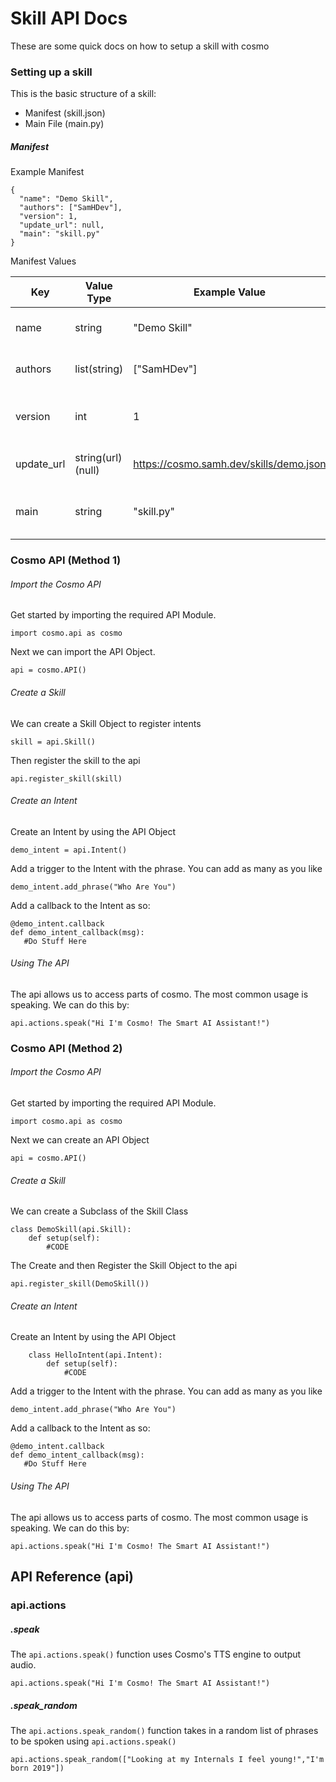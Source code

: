 # Skill API Docs

These are some quick docs on how to setup a skill with cosmo

### Setting up a skill

This is the basic structure of a skill:
 - Manifest (skill.json)
 - Main File (main.py)

##### Manifest
Example Manifest
```
{
  "name": "Demo Skill",
  "authors": ["SamHDev"],
  "version": 1,
  "update_url": null,
  "main": "skill.py"
}
```
 
 Manifest Values
 
| Key | Value Type | Example Value | Description |
| --- | --- | --- | --- |
| name | string | "Demo Skill" | The Skill Name for display |
| authors | list(string) | ["SamHDev"] | The Skill Authors for display |
| version | int | 1 | The version of the skill for update checking |
| update_url | string(url)(null) | https://cosmo.samh.dev/skills/demo.json | The file for update checking |
| main | string | "skill.py" | The Main python module to execute |


### Cosmo API (Method 1)

###### Import the Cosmo API
Get started by importing the required API Module.
```
import cosmo.api as cosmo
```
Next we can import the API Object.
```
api = cosmo.API()
```

###### Create a Skill
We can create a Skill Object to register intents
```
skill = api.Skill()
```
Then register the skill to the api
```
api.register_skill(skill)
```

###### Create an Intent
Create an Intent by using the API Object
```
demo_intent = api.Intent()
```
Add a trigger to the Intent with the phrase. You can add as many as you like
```
demo_intent.add_phrase("Who Are You")
```
Add a callback to the Intent as so:
```
@demo_intent.callback
def demo_intent_callback(msg):
   #Do Stuff Here
```

###### Using The API
The api allows us to access parts of cosmo. The most common usage is speaking.
We can do this by:
```
api.actions.speak("Hi I'm Cosmo! The Smart AI Assistant!")
```

### Cosmo API (Method 2)

###### Import the Cosmo API
Get started by importing the required API Module.
```
import cosmo.api as cosmo
```
Next we can create an API Object
```
api = cosmo.API()
```

###### Create a Skill
We can create a Subclass of the Skill Class
```
class DemoSkill(api.Skill):
    def setup(self):
        #CODE
```
The Create and then Register the Skill Object to the api
```
api.register_skill(DemoSkill())
```

###### Create an Intent
Create an Intent by using the API Object
```
    class HelloIntent(api.Intent):
        def setup(self):
            #CODE
```
Add a trigger to the Intent with the phrase. You can add as many as you like
```
demo_intent.add_phrase("Who Are You")
```
Add a callback to the Intent as so:
```
@demo_intent.callback
def demo_intent_callback(msg):
   #Do Stuff Here
```

###### Using The API
The api allows us to access parts of cosmo. The most common usage is speaking.
We can do this by:
```
api.actions.speak("Hi I'm Cosmo! The Smart AI Assistant!")
```


## API Reference (api)

### api.actions

##### .speak
The `api.actions.speak()` function uses Cosmo's TTS engine to output audio.
```
api.actions.speak("Hi I'm Cosmo! The Smart AI Assistant!")
```


##### .speak_random
The `api.actions.speak_random()` function takes in a random list of phrases to be spoken using `api.actions.speak()`
```
api.actions.speak_random(["Looking at my Internals I feel young!","I'm born 2019"])
```





